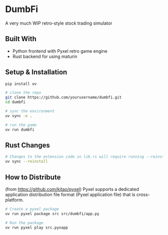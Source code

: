 # DumbFi

A very much WIP retro-style stock trading simulator

## Built With

- Python frontend with Pyxel retro game engine
- Rust backend for using maturin

## Setup & Installation

```bash
pip install uv

# clone the repo
git clone https://github.com/yourusername/dumbfi.git
cd dumbfi

# sync the environment
uv sync -e .

# run the game
uv run dumbfi
```

## Rust Changes
```bash
# Changes to the extension code in lib.rs will require running --reinstall to rebuild them.
uv sync --reinstall
```

## How to Distribute

(from https://github.com/kitao/pyxel)
Pyxel supports a dedicated application distribution file format (Pyxel application file) that is cross-platform.

```bash
# Create a pyxel package
uv run pyxel package src src/dumbfi/app.py

# Run the package
uv run pyxel play src.pyxapp
```
